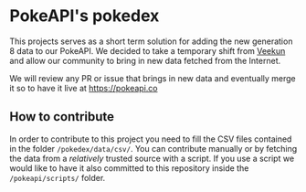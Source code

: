 # PokeAPI's pokedex

This projects serves as a short term solution for adding the new generation 8 data to our PokeAPI. We decided to take a temporary shift from [Veekun](https://github.com/veekun/pokedex) and allow our community to bring in new data fetched from the Internet. 

We will review any PR or issue that brings in new data and eventually merge it so to have it live at https://pokeapi.co

## How to contribute

In order to contribute to this project you need to fill the CSV files contained in the folder `/pokedex/data/csv/`. You can contribute manually or by fetching the data from a _relatively_ trusted source with a script. If you use a script we would like to have it also committed to this repository inside the `/pokeapi/scripts/` folder.
